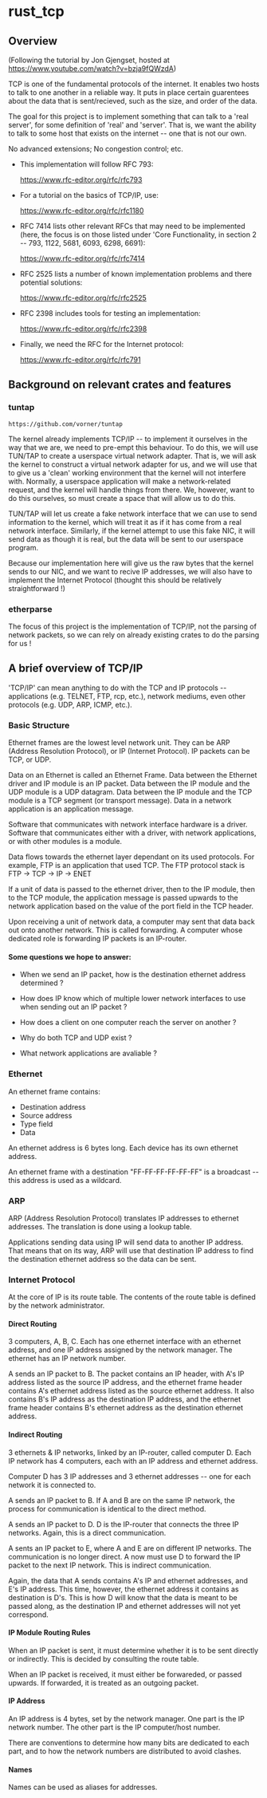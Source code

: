 # rust_tcp

## Overview

(Following the tutorial by Jon Gjengset, hosted at https://www.youtube.com/watch?v=bzja9fQWzdA)

TCP is one of the fundamental protocols of the internet.
It enables two hosts to talk to one another in a reliable way.
It puts in place certain guarentees about the data that is sent/recieved, such as the size, and order of the data.

The goal for this project is to implement something that can talk to a 'real server', for some definition of 'real' and 'server'.
That is, we want the ability to talk to some host that exists on the internet -- one that is not our own.

No advanced extensions;
No congestion control;
etc.

* This implementation will follow RFC 793: 

    https://www.rfc-editor.org/rfc/rfc793


* For a tutorial on the basics of TCP/IP, use: 

    https://www.rfc-editor.org/rfc/rfc1180


* RFC 7414 lists other relevant RFCs that may need to be implemented (here, the focus is on those listed under 'Core Functionality, in section 2 -- 793, 1122, 5681, 6093, 6298, 6691): 

    https://www.rfc-editor.org/rfc/rfc7414


* RFC 2525 lists a number of known implementation problems and there potential solutions: 

    https://www.rfc-editor.org/rfc/rfc2525


* RFC 2398 includes tools for testing an implementation:

    https://www.rfc-editor.org/rfc/rfc2398


* Finally, we need the RFC for the Internet protocol:

    https://www.rfc-editor.org/rfc/rfc791


## Background on relevant crates and features

### tuntap

    https://github.com/vorner/tuntap

The kernel already implements TCP/IP -- to implement it ourselves in the way that we are, we need to pre-empt this behaviour.
To do this, we will use TUN/TAP to create a userspace virtual network adapter.
That is, we will ask the kernel to construct a virtual network adapter for us, and we will use that to give us a 'clean' working environment that the kernel will not interfere with. Normally, a userspace application will make a network-related request, and the kernel will handle things from there. We, however, want to do this ourselves, so must create a space that will allow us to do this.

TUN/TAP will let us create a fake network interface that we can use to send information to the kernel, which will treat it as if it has come from a real network interface. Similarly, if the kernel attempt to use this fake NIC, it will send data as though it is real, but the data will be sent to our userspace program.

Because our implementation here will give us the raw bytes that the kernel sends to our NIC, and we want to recive IP addresses, we will also have to implement the Internet Protocol (thought this should be relatively straightforward !)

### etherparse

The focus of this project is the implementation of TCP/IP, not the parsing of network packets, so we can rely on already existing crates to do the parsing for us !

## A brief overview of TCP/IP 

'TCP/IP' can mean anything to do with the TCP and IP protocols -- applications (e.g. TELNET, FTP, rcp, etc.), network mediums, even other protocols (e.g. UDP, ARP, ICMP, etc.).

### Basic Structure 

Ethernet frames are the lowest level network unit.
They can be ARP (Address Resolution Protocol), or IP (Internet Protocol).
IP packets can be TCP, or UDP.

Data on an Ethernet is called an Ethernet Frame.
Data between the Ethernet driver and IP module is an IP packet.
Data between the IP module and the UDP module is a UDP datagram.
Data between the IP module and the TCP module is a TCP segment (or transport message).
Data in a network application is an application message.

Software that communicates with network interface hardware is a driver.
Software that communicates either with a driver, with network applications, or with other modules is a module.

Data flows towards the ethernet layer dependant on its used protocols.
For example, FTP is an application that used TCP.
The FTP protocol stack is FTP -> TCP -> IP -> ENET 

If a unit of data is passed to the ethernet driver, then to the IP module, then to the TCP module, the application message is passed upwards to the network application based on the value of the port field in the TCP header.

Upon receiving a unit of network data, a computer may sent that data back out onto another network.
This is called forwarding.
A computer whose dedicated role is forwarding IP packets is an IP-router.

#### Some questions we hope to answer:

* When we send an IP packet, how is the destination ethernet address determined ?

* How does IP know which of multiple lower network interfaces to use when sending out an IP packet ?

* How does a client on one computer reach the server on another ?

* Why do both TCP and UDP exist ?

* What network applications are avaliable ?

### Ethernet

An ethernet frame contains:
* Destination address
* Source address
* Type field 
* Data

An ethernet address is 6 bytes long.
Each device has its own ethernet address.

An ethernet frame with a destination "FF-FF-FF-FF-FF-FF" is a broadcast -- this address is used as a wildcard.

### ARP

ARP (Address Resolution Protocol) translates IP addresses to ethernet addresses.
The translation is done using a lookup table.

Applications sending data using IP will send data to another IP address.
That means that on its way, ARP will use that destination IP address to find the destination ethernet address so the data can be sent.

### Internet Protocol

At the core of IP is its route table.
The contents of the route table is defined by the network administrator.

#### Direct Routing

3 computers, A, B, C.
Each has one ethernet interface with an ethernet address, and one IP address assigned by the network manager.
The ethernet has an IP network number.

A sends an IP packet to B.
The packet contains an IP header, with A's IP address listed as the source IP address, and the ethernet frame header contains A's ethernet address listed as the source ethernet address.
It also contains B's IP address as the destination IP address, and the ethernet frame header contains B's ethernet address as the destination ethernet address.

#### Indirect Routing 

3 ethernets & IP networks, linked by an IP-router, called computer D.
Each IP network has 4 computers, each with an IP address and ethernet address.

Computer D has 3 IP addresses and 3 ethernet addresses -- one for each network it is connected to.

A sends an IP packet to B.
If A and B are on the same IP network, the process for communication is identical to the direct method.

A sends an IP packet to D.
D is the IP-router that connects the three IP networks.
Again, this is a direct communication.

A sents an IP packet to E, where A and E are on different IP networks.
The communication is no longer direct.
A now must use D to forward the IP packet to the next IP network.
This is indirect communication.

Again, the data that A sends contains A's IP and ethernet addresses, and E's IP address. 
This time, however, the ethernet address it contains as destination is D's.
This is how D will know that the data is meant to be passed along, as the destination IP and ethernet addresses will not yet correspond.

#### IP Module Routing Rules

When an IP packet is sent, it must determine whether it is to be sent directly or indirectly.
This is decided by consulting the route table.

When an IP packet is received, it must either be forwareded, or passed upwards.
If forwarded, it is treated as an outgoing packet.

#### IP Address

An IP address is 4 bytes, set by the network manager.
One part is the IP network number.
The other part is the IP computer/host number.

There are conventions to determine how many bits are dedicated to each part, and to how the network numbers are distributed to avoid clashes.

#### Names

Names can be used as aliases for addresses.
